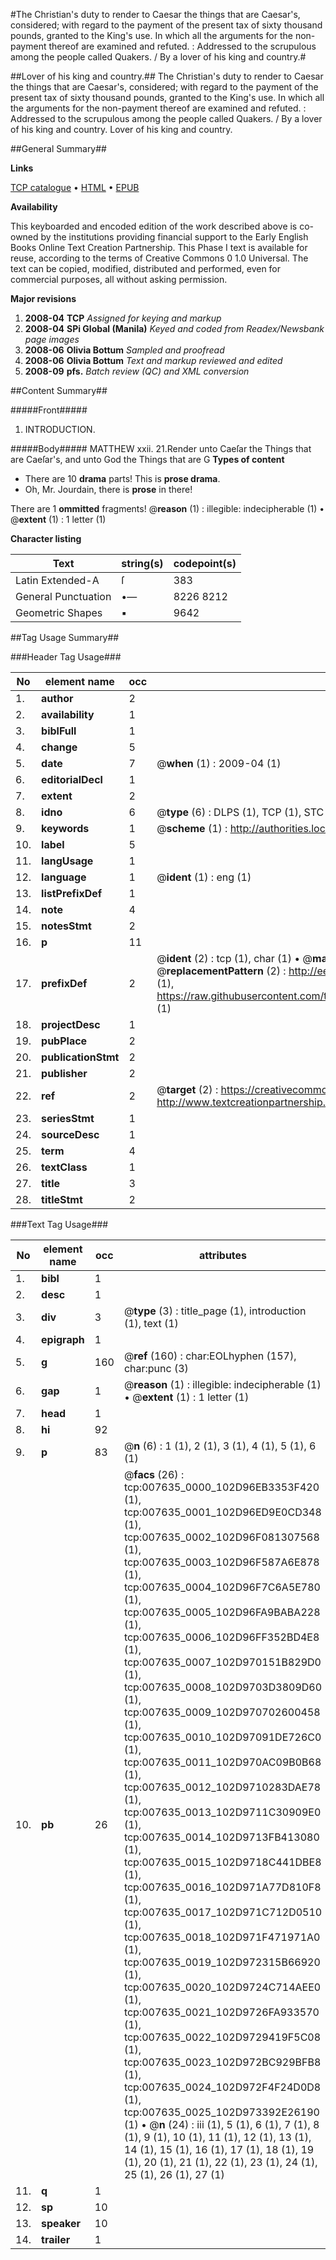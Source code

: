 #The Christian's duty to render to Caesar the things that are Caesar's, considered; with regard to the payment of the present tax of sixty thousand pounds, granted to the King's use. In which all the arguments for the non-payment thereof are examined and refuted. : Addressed to the scrupulous among the people called Quakers. / By a lover of his king and country.#

##Lover of his king and country.##
The Christian's duty to render to Caesar the things that are Caesar's, considered; with regard to the payment of the present tax of sixty thousand pounds, granted to the King's use. In which all the arguments for the non-payment thereof are examined and refuted. : Addressed to the scrupulous among the people called Quakers. / By a lover of his king and country.
Lover of his king and country.

##General Summary##

**Links**

[TCP catalogue](http://www.ota.ox.ac.uk/tcp/)  • 
[HTML](http://tei.it.ox.ac.uk/tcp/Texts-HTML/free/N06/N06016.html)  • 
[EPUB](http://tei.it.ox.ac.uk/tcp/Texts-EPUB/free/N06/N06016.epub)

**Availability**

This keyboarded and encoded edition of the
	       work described above is co-owned by the institutions
	       providing financial support to the Early English Books
	       Online Text Creation Partnership. This Phase I text is
	       available for reuse, according to the terms of Creative
	       Commons 0 1.0 Universal. The text can be copied,
	       modified, distributed and performed, even for
	       commercial purposes, all without asking permission.

**Major revisions**

1. __2008-04__ __TCP__ *Assigned for keying and markup*
1. __2008-04__ __SPi Global (Manila)__ *Keyed and coded from Readex/Newsbank page images*
1. __2008-06__ __Olivia Bottum__ *Sampled and proofread*
1. __2008-06__ __Olivia Bottum__ *Text and markup reviewed and edited*
1. __2008-09__ __pfs.__ *Batch review (QC) and XML conversion*

##Content Summary##

#####Front#####

1. INTRODUCTION.

#####Body#####
MATTHEW xxii. 21.Render unto Caeſar the Things that are Caeſar's, and unto God the Things that are G
**Types of content**

  * There are 10 **drama** parts! This is **prose drama**.
  * Oh, Mr. Jourdain, there is **prose** in there!

There are 1 **ommitted** fragments! 
 @__reason__ (1) : illegible: indecipherable (1)  •  @__extent__ (1) : 1 letter (1)

**Character listing**


|Text|string(s)|codepoint(s)|
|---|---|---|
|Latin Extended-A|ſ|383|
|General Punctuation|•—|8226 8212|
|Geometric Shapes|▪|9642|

##Tag Usage Summary##

###Header Tag Usage###

|No|element name|occ|attributes|
|---|---|---|---|
|1.|__author__|2||
|2.|__availability__|1||
|3.|__biblFull__|1||
|4.|__change__|5||
|5.|__date__|7| @__when__ (1) : 2009-04 (1)|
|6.|__editorialDecl__|1||
|7.|__extent__|2||
|8.|__idno__|6| @__type__ (6) : DLPS (1), TCP (1), STC (1), NOTIS (1), IMAGE-SET (1), EVANS-CITATION (1)|
|9.|__keywords__|1| @__scheme__ (1) : http://authorities.loc.gov/ (1)|
|10.|__label__|5||
|11.|__langUsage__|1||
|12.|__language__|1| @__ident__ (1) : eng (1)|
|13.|__listPrefixDef__|1||
|14.|__note__|4||
|15.|__notesStmt__|2||
|16.|__p__|11||
|17.|__prefixDef__|2| @__ident__ (2) : tcp (1), char (1)  •  @__matchPattern__ (2) : ([0-9\-]+):([0-9IVX]+) (1), (.+) (1)  •  @__replacementPattern__ (2) : http://eebo.chadwyck.com/downloadtiff?vid=$1&page=$2 (1), https://raw.githubusercontent.com/textcreationpartnership/Texts/master/tcpchars.xml#$1 (1)|
|18.|__projectDesc__|1||
|19.|__pubPlace__|2||
|20.|__publicationStmt__|2||
|21.|__publisher__|2||
|22.|__ref__|2| @__target__ (2) : https://creativecommons.org/publicdomain/zero/1.0/ (1), http://www.textcreationpartnership.org/docs/. (1)|
|23.|__seriesStmt__|1||
|24.|__sourceDesc__|1||
|25.|__term__|4||
|26.|__textClass__|1||
|27.|__title__|3||
|28.|__titleStmt__|2||


###Text Tag Usage###

|No|element name|occ|attributes|
|---|---|---|---|
|1.|__bibl__|1||
|2.|__desc__|1||
|3.|__div__|3| @__type__ (3) : title_page (1), introduction (1), text (1)|
|4.|__epigraph__|1||
|5.|__g__|160| @__ref__ (160) : char:EOLhyphen (157), char:punc (3)|
|6.|__gap__|1| @__reason__ (1) : illegible: indecipherable (1)  •  @__extent__ (1) : 1 letter (1)|
|7.|__head__|1||
|8.|__hi__|92||
|9.|__p__|83| @__n__ (6) : 1 (1), 2 (1), 3 (1), 4 (1), 5 (1), 6 (1)|
|10.|__pb__|26| @__facs__ (26) : tcp:007635_0000_102D96EB3353F420 (1), tcp:007635_0001_102D96ED9E0CD348 (1), tcp:007635_0002_102D96F081307568 (1), tcp:007635_0003_102D96F587A6E878 (1), tcp:007635_0004_102D96F7C6A5E780 (1), tcp:007635_0005_102D96FA9BABA228 (1), tcp:007635_0006_102D96FF352BD4E8 (1), tcp:007635_0007_102D970151B829D0 (1), tcp:007635_0008_102D9703D3809D60 (1), tcp:007635_0009_102D970702600458 (1), tcp:007635_0010_102D97091DE726C0 (1), tcp:007635_0011_102D970AC09B0B68 (1), tcp:007635_0012_102D9710283DAE78 (1), tcp:007635_0013_102D9711C30909E0 (1), tcp:007635_0014_102D9713FB413080 (1), tcp:007635_0015_102D9718C441DBE8 (1), tcp:007635_0016_102D971A77D810F8 (1), tcp:007635_0017_102D971C712D0510 (1), tcp:007635_0018_102D971F471971A0 (1), tcp:007635_0019_102D972315B66920 (1), tcp:007635_0020_102D9724C714AEE0 (1), tcp:007635_0021_102D9726FA933570 (1), tcp:007635_0022_102D9729419F5C08 (1), tcp:007635_0023_102D972BC929BFB8 (1), tcp:007635_0024_102D972F4F24D0D8 (1), tcp:007635_0025_102D973392E26190 (1)  •  @__n__ (24) : iii (1), 5 (1), 6 (1), 7 (1), 8 (1), 9 (1), 10 (1), 11 (1), 12 (1), 13 (1), 14 (1), 15 (1), 16 (1), 17 (1), 18 (1), 19 (1), 20 (1), 21 (1), 22 (1), 23 (1), 24 (1), 25 (1), 26 (1), 27 (1)|
|11.|__q__|1||
|12.|__sp__|10||
|13.|__speaker__|10||
|14.|__trailer__|1||
